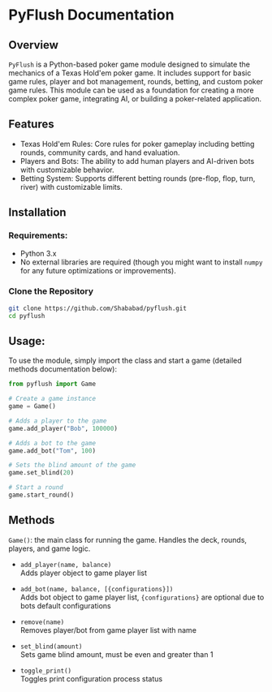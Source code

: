 # PyFlush Documentation
## Overview
`PyFlush` is a Python-based poker game module designed to simulate the mechanics of a Texas Hold'em poker game. It includes support for basic game rules, player and bot management, rounds, betting, and custom poker game rules. This module can be used as a foundation for creating a more complex poker game, integrating AI, or building a poker-related application.

## Features
- Texas Hold'em Rules: Core rules for poker gameplay including betting rounds, community cards, and hand evaluation.
- Players and Bots: The ability to add human players and AI-driven bots with customizable behavior.
- Betting System: Supports different betting rounds (pre-flop, flop, turn, river) with customizable limits.

## Installation
### Requirements:
- Python 3.x
- No external libraries are required (though you might want to install `numpy` for any future optimizations or improvements).
### Clone the Repository
```bash
git clone https://github.com/Shababad/pyflush.git
cd pyflush
```
## Usage:
To use the module, simply import the class and start a game (detailed methods documentation below):
```py
from pyflush import Game

# Create a game instance
game = Game()

# Adds a player to the game
game.add_player("Bob", 100000)

# Adds a bot to the game
game.add_bot("Tom", 100)

# Sets the blind amount of the game
game.set_blind(20)

# Start a round
game.start_round()
```
## Methods
`Game()`: the main class for running the game. Handles the deck, rounds, players, and game logic.

- `add_player(name, balance)`  
Adds player object to game player list

- `add_bot(name, balance, [{configurations}])`  
Adds bot object to game player list, `{configurations}` are optional due to bots default configurations

- `remove(name)`  
Removes player/bot from game player list with name

- `set_blind(amount)`  
Sets game blind amount, must be even and greater than 1

- `toggle_print()`  
Toggles print configuration process status